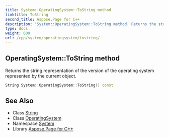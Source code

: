 ```yaml
---
title: System::OperatingSystem::ToString method
linktitle: ToString
second_title: Aspose.Page for C++
description: 'System::OperatingSystem::ToString method. Returns the string representation of the version of the operating system represented by the current object in C++.'
type: docs
weight: 600
url: /cpp/system/operatingsystem/tostring/
---
```

## OperatingSystem::ToString method


Returns the string representation of the version of the operating system represented by the current object.

```cpp
String System::OperatingSystem::ToString() const
```

## See Also

* Class [String](../../string/)
* Class [OperatingSystem](../)
* Namespace [System](../../)
* Library [Aspose.Page for C++](../../../)
